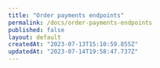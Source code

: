```yaml
---
title: "Order payments endpoints"
permalink: /docs/order-payments-endpoints
published: false
layout: default
createdAt: "2023-07-13T15:10:59.855Z"
updatedAt: "2023-07-14T19:58:47.737Z"
---
```

